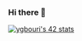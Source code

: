 ### Hi there 👋

[![ygbouri's 42 stats](https://badge.mediaplus.ma/darkblue/ygbouri)](https://github.com/oakoudad/badge42)

